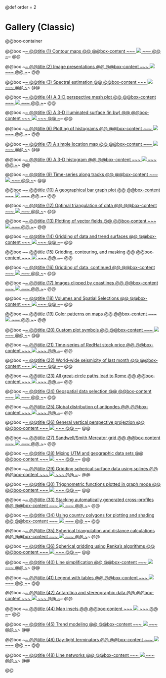 @def order = 2

# Gallery (Classic)

@@box-container

  @@box
    ~~~<a class="boxlink" href="ex01/">~~~
    @@title (1) Contour maps @@
    @@box-content
      ~~~
      <img src="/gallery/tillelogo_ex01.jpg">
      ~~~
    @@
    ~~~</a>~~~
  @@

  @@box
    ~~~<a class="boxlink" href="ex02/">~~~
    @@title (2) Image presentations @@
    @@box-content
      ~~~
      <img src="/gallery/tillelogo_ex02.jpg">
      ~~~
    @@
    ~~~</a>~~~
  @@

  @@box
    ~~~<a class="boxlink" href="ex03/">~~~
    @@title (3) Spectral estimation @@
    @@box-content
      ~~~
      <img src="/gallery/tillelogo_ex03.jpg">
      ~~~
    @@
    ~~~</a>~~~
  @@

  @@box
    ~~~<a class="boxlink" href="ex04/">~~~
    @@title (4) A 3-D perspective mesh plot @@
    @@box-content
      ~~~
      <img src="/gallery/tillelogo_ex04.png">
      ~~~
    @@
    ~~~</a>~~~
  @@

  @@box
    ~~~<a class="boxlink" href="ex05/">~~~
    @@title (5) A 3-D illuminated surface (in bw) @@
    @@box-content
      ~~~
      <img src="/gallery/tillelogo_ex05.jpg">
      ~~~
    @@
    ~~~</a>~~~
  @@

  @@box
    ~~~<a class="boxlink" href="ex06/">~~~
    @@title (6) Plotting of histograms @@
    @@box-content
      ~~~
      <img src="/gallery/tillelogo_ex06.jpg">
      ~~~
    @@
    ~~~</a>~~~
  @@

  @@box
    ~~~<a class="boxlink" href="ex07/">~~~
    @@title (7) A simple location map @@
    @@box-content
      ~~~
      <img src="/gallery/tillelogo_ex07.jpg">
      ~~~
    @@
    ~~~</a>~~~
  @@

  @@box
    ~~~<a class="boxlink" href="ex08/">~~~
    @@title (8) A 3-D histogram @@
    @@box-content
      ~~~
      <img src="/gallery/tillelogo_ex08.jpg">
      ~~~
    @@
    ~~~</a>~~~
  @@

  @@box
    ~~~<a class="boxlink" href="ex09/">~~~
    @@title (9) Time-series along tracks @@
    @@box-content
      ~~~
      <img src="/gallery/tillelogo_ex09.jpg">
      ~~~
    @@
    ~~~</a>~~~
  @@

  @@box
    ~~~<a class="boxlink" href="ex10/">~~~
    @@title (10) A geographical bar graph plot @@
    @@box-content
      ~~~
      <img src="/gallery/tillelogo_ex10.jpg">
      ~~~
    @@
    ~~~</a>~~~
  @@

  @@box
    ~~~<a class="boxlink" href="ex12/">~~~
    @@title (12) Optimal triangulation of data @@
    @@box-content
      ~~~
      <img src="/gallery/tillelogo_ex12.jpg">
      ~~~
    @@
    ~~~</a>~~~
  @@

  @@box
    ~~~<a class="boxlink" href="ex13/">~~~
    @@title (13) Plotting of vector fields @@
    @@box-content
      ~~~
      <img src="/gallery/tillelogo_ex13.jpg">
      ~~~
    @@
    ~~~</a>~~~
  @@

  @@box
    ~~~<a class="boxlink" href="ex14/">~~~
    @@title (14) Gridding of data and trend surfaces @@
    @@box-content
      ~~~
      <img src="/gallery/tillelogo_ex14.jpg">
      ~~~
    @@
    ~~~</a>~~~
  @@

  @@box
    ~~~<a class="boxlink" href="ex15/">~~~
    @@title (15) Gridding, contouring, and masking @@
    @@box-content
      ~~~
      <img src="/gallery/tillelogo_ex15.jpg">
      ~~~
    @@
    ~~~</a>~~~
  @@

  @@box
    ~~~<a class="boxlink" href="ex16/">~~~
    @@title (16) Gridding of data, continued @@
    @@box-content
      ~~~
      <img src="/gallery/tillelogo_ex16.jpg">
      ~~~
    @@
    ~~~</a>~~~
  @@

  @@box
    ~~~<a class="boxlink" href="ex17/">~~~
    @@title (17) Images clipped by coastlines @@
    @@box-content
      ~~~
      <img src="/gallery/tillelogo_ex17.jpg">
      ~~~
    @@
    ~~~</a>~~~
  @@

  @@box
    ~~~<a class="boxlink" href="ex18/">~~~
    @@title (18) Volumes and Spatial Selections @@
    @@box-content
      ~~~
      <img src="/gallery/tillelogo_ex18.jpg">
      ~~~
    @@
    ~~~</a>~~~
  @@

  @@box
    ~~~<a class="boxlink" href="ex19/">~~~
    @@title (19) Color patterns on maps @@
    @@box-content
      ~~~
      <img src="/gallery/tillelogo_ex19.jpg">
      ~~~
    @@
    ~~~</a>~~~
  @@

  @@box
    ~~~<a class="boxlink" href="ex20/">~~~
    @@title (20) Custom plot symbols @@
    @@box-content
      ~~~
      <img src="/gallery/tillelogo_ex20.jpg">
      ~~~
    @@
    ~~~</a>~~~
  @@

  @@box
    ~~~<a class="boxlink" href="ex21/">~~~
    @@title (21) Time-series of RedHat stock price @@
    @@box-content
      ~~~
      <img src="/gallery/tillelogo_ex21.jpg">
      ~~~
    @@
    ~~~</a>~~~
  @@

  @@box
    ~~~<a class="boxlink" href="ex22/">~~~
    @@title (22) World-wide seismicity of last month @@
    @@box-content
      ~~~
      <img src="/gallery/tillelogo_ex22.jpg">
      ~~~
    @@
    ~~~</a>~~~
  @@

  @@box
    ~~~<a class="boxlink" href="ex23/">~~~
    @@title (23) All great-circle paths lead to Rome @@
    @@box-content
      ~~~
      <img src="/gallery/tillelogo_ex23.jpg">
      ~~~
    @@
    ~~~</a>~~~
  @@

  @@box
    ~~~<a class="boxlink" href="ex24/">~~~
    @@title (24) Geospatial data selection @@
    @@box-content
      ~~~
      <img src="/gallery/tillelogo_ex24.jpg">
      ~~~
    @@
    ~~~</a>~~~
  @@

  @@box
    ~~~<a class="boxlink" href="ex25/">~~~
    @@title (25) Global distribution of antipodes @@
    @@box-content
      ~~~
      <img src="/gallery/tillelogo_ex25.jpg">
      ~~~
    @@
    ~~~</a>~~~
  @@

  @@box
    ~~~<a class="boxlink" href="ex26/">~~~
    @@title (26) General vertical perspective projection @@
    @@box-content
      ~~~
      <img src="/gallery/tillelogo_ex26.jpg">
      ~~~
    @@
    ~~~</a>~~~
  @@

  @@box
    ~~~<a class="boxlink" href="ex27/">~~~
    @@title (27) Sandwell/Smith Mercator grid @@
    @@box-content
      ~~~
      <img src="/gallery/tillelogo_ex27.jpg">
      ~~~
    @@
    ~~~</a>~~~
  @@

  @@box
    ~~~<a class="boxlink" href="ex28/">~~~
    @@title (28) Mixing UTM and geographic data sets @@
    @@box-content
      ~~~
      <img src="/gallery/tillelogo_ex28.jpg">
      ~~~
    @@
    ~~~</a>~~~
  @@

  @@box
    ~~~<a class="boxlink" href="ex29/">~~~
    @@title (29) Gridding spherical surface data using splines @@
    @@box-content
      ~~~
      <img src="/gallery/tillelogo_ex29.jpg">
      ~~~
    @@
    ~~~</a>~~~
  @@

  @@box
    ~~~<a class="boxlink" href="ex30/">~~~
    @@title (30) Trigonometric functions plotted in graph mode @@
    @@box-content
      ~~~
      <img src="/gallery/tillelogo_ex30.jpg">
      ~~~
    @@
    ~~~</a>~~~
  @@

  @@box
    ~~~<a class="boxlink" href="ex33/">~~~
    @@title (33) Stacking automatically generated cross-profiles @@
    @@box-content
      ~~~
      <img src="/gallery/tillelogo_ex33.jpg">
      ~~~
    @@
    ~~~</a>~~~
  @@

  @@box
    ~~~<a class="boxlink" href="ex34/">~~~
    @@title (34) Using country polygons for plotting and shading @@
    @@box-content
      ~~~
      <img src="/gallery/tillelogo_ex34.jpg">
      ~~~
    @@
    ~~~</a>~~~
  @@

  @@box
    ~~~<a class="boxlink" href="ex35/">~~~
    @@title (35) Spherical triangulation and distance calculations @@
    @@box-content
      ~~~
      <img src="/gallery/tillelogo_ex35.jpg">
      ~~~
    @@
    ~~~</a>~~~
  @@

  @@box
    ~~~<a class="boxlink" href="ex36/">~~~
    @@title (36) Spherical gridding using Renka’s algorithms @@
    @@box-content
      ~~~
      <img src="/gallery/tillelogo_ex36.jpg">
      ~~~
    @@
    ~~~</a>~~~
  @@

  @@box
    ~~~<a class="boxlink" href="ex40/">~~~
    @@title (40) Line simplification @@
    @@box-content
      ~~~
      <img src="/gallery/tillelogo_ex40.jpg">
      ~~~
    @@
    ~~~</a>~~~
  @@

  @@box
    ~~~<a class="boxlink" href="ex41/">~~~
    @@title (41) Legend with tables @@
    @@box-content
      ~~~
      <img src="/gallery/tillelogo_ex41.jpg">
      ~~~
    @@
    ~~~</a>~~~
  @@

  @@box
    ~~~<a class="boxlink" href="ex42/">~~~
    @@title (42) Antarctica and stereographic data @@
    @@box-content
      ~~~
      <img src="/gallery/tillelogo_ex42.jpg">
      ~~~
    @@
    ~~~</a>~~~
  @@

  @@box
    ~~~<a class="boxlink" href="ex44/">~~~
    @@title (44) Map insets @@
    @@box-content
      ~~~
      <img src="/gallery/tillelogo_ex44.jpg">
      ~~~
    @@
    ~~~</a>~~~
  @@

  @@box
    ~~~<a class="boxlink" href="ex45/">~~~
    @@title (45) Trend modeling @@
    @@box-content
      ~~~
      <img src="/gallery/tillelogo_ex45.jpg">
      ~~~
    @@
    ~~~</a>~~~
  @@

  @@box
    ~~~<a class="boxlink" href="ex46/">~~~
    @@title (46) Day-light terminators @@
    @@box-content
      ~~~
      <img src="/gallery/tillelogo_ex46.jpg">
      ~~~
    @@
    ~~~</a>~~~
  @@

  @@box
    ~~~<a class="boxlink" href="ex48/">~~~
    @@title (48) Line networks @@
    @@box-content
      ~~~
      <img src="/gallery/tillelogo_ex48.jpg">
      ~~~
    @@
    ~~~</a>~~~
  @@

@@